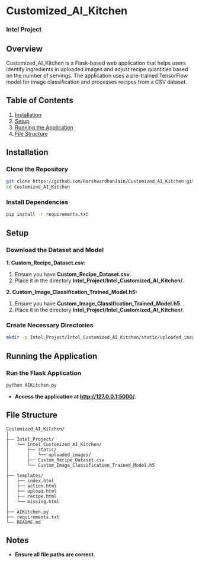 # Customized_AI_Kitchen

### Intel Project

## Overview
Customized_AI_Kitchen is a Flask-based web application that helps users identify ingredients in uploaded images and adjust recipe quantities based on the number of servings. The application uses a pre-trained TensorFlow model for image classification and processes recipes from a CSV dataset.

## Table of Contents
1. [Installation](#installation)
2. [Setup](#setup)
3. [Running the Application](#running-the-application)
4. [File Structure](#file-structure)

## Installation

### Clone the Repository
```sh
git clone https://github.com/HarshwardhanJain/Customized_AI_Kitchen.git
cd Customized_AI_Kitchen
```

### Install Dependencies
```sh
pip install -r requirements.txt
```

## Setup

### Download the Dataset and Model

**1. Custom_Recipe_Dataset.csv:**
1. Ensure you have **Custom_Recipe_Dataset.csv**.
2. Place it in the directory **Intel_Project/Intel_Customized_AI_Kitchen/**.

**2. Custom_Image_Classification_Trained_Model.h5:**
1. Ensure you have **Custom_Image_Classification_Trained_Model.h5**.
2. Place it in the directory **Intel_Project/Intel_Customized_AI_Kitchen/**.

### Create Necessary Directories
```sh
mkdir -p Intel_Project/Intel_Customized_AI_Kitchen/static/uploaded_images
```

## Running the Application

### Run the Flask Application
```sh
python AIKitchen.py
```
* **Access the application at http://127.0.0.1:5000/.**


## File Structure

```
Customized_AI_Kitchen/
│
├── Intel_Project/
│   └── Intel_Customized_AI_Kitchen/
│       ├── static/
│       │   └── uploaded_images/
│       ├── Custom_Recipe_Dataset.csv
│       └── Custom_Image_Classification_Trained_Model.h5
│
├── templates/
│   ├── index.html
│   ├── action.html
│   ├── upload.html
│   ├── recipe.html
│   └── missing.html
│
├── AIKitchen.py
├── requirements.txt
└── README.md
```

## Notes
* **Ensure all file paths are correct.**
